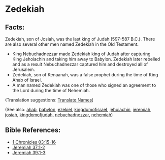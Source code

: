 # Zedekiah #

## Facts: ##

Zedekiah, son of Josiah, was the last king of Judah (597-587 B.C.). There are also several other men named Zedekiah in the Old Testament.

* King Nebuchadnezzar made Zedekiah king of Judah after capturing King Jehoiachin and taking him away to Babylon. Zedekiah later rebelled and as a result Nebuchadnezzar captured him and destroyed all of Jerusalem.
* Zedekiah, son of Kenaanah, was a false prophet during the time of King Ahab of Israel.
* A man named Zedekiah was one of those who signed an agreement to the Lord during the time of Nehemiah.

(Translation suggestions: [Translate Names](https://git.door43.org/Door43/en-ta-translate-vol1/src/master/content/translate_names.md))

(See also: [ahab](../other/ahab.md), [babylon](../other/babylon.md), [ezekiel](../other/ezekiel.md), [kingdomofisrael](../other/kingdomofisrael.md), [jehoiachin](../other/jehoiachin.md), [jeremiah](../other/jeremiah.md), [josiah](../other/josiah.md), [kingdomofjudah](../other/kingdomofjudah.md), [nebuchadnezzar](../other/nebuchadnezzar.md), [nehemiah](../other/nehemiah.md))

## Bible References: ##

* [1 Chronicles 03:15-16](https://door43.org/en/bible/notes/1ch/03/15)
* [Jeremiah 37:1-2](https://door43.org/en/bible/notes/jer/37/01)
* [Jeremiah 39:1-3](https://door43.org/en/bible/notes/jer/39/01)

